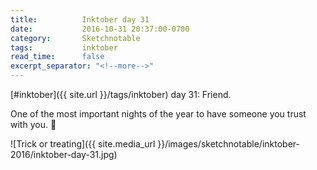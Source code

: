 ```yaml
---
title:          Inktober day 31
date:           2016-10-31 20:37:00-0700
category:       Sketchnotable
tags:           inktober
read_time:      false
excerpt_separator: "<!--more-->"
---
```

[#inktober]({{ site.url }}/tags/inktober) day 31: Friend.

One of the most important nights of the year to have someone you trust with you. 🎃

![Trick or treating]({{ site.media_url }}/images/sketchnotable/inktober-2016/inktober-day-31.jpg)

<!--more-->
